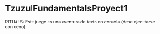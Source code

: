 # TzuzulFundamentalsProyect1
RITUALS:
Este juego es una aventura de texto en consola (debe ejecutarse con deno)
